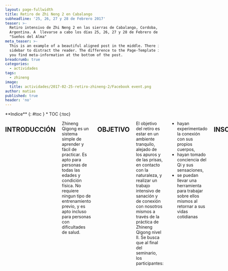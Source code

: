 ```yaml
---
layout: page-fullwidth
title: Retiro de Zhi Neng 2 en Cabalango
subheadline: '25, 26, 27 y 28 de Febrero 2017'
teaser: >-
  Retiro intensivo de Zhi Neng 2 en las sierras de Cabalango, Cordoba,
  Argentina. A  llevarse a cabo los días 25, 26, 27 y 28 de Febrero de 2017, en
  "Sueños del Alma"
meta_teaser: >-
  This is an example of a beautiful aligned post in the middle. There is no
  sidebar to distract the reader. The difference to the Page-Template is, that
  you find meta-information at the bottom of the post.
breadcrumb: true
categories:
  - actividades
tags:
  - zhineng
image:
  title: actividades/2017-02-25-retiro-zhineng-2/Facebook event.png
author: matias
published: true
header: 'no'
---
```

<div class="row">
<div class="medium-4 medium-push-8 columns" markdown="1">
<div class="panel radius" markdown="1">
**Indice**
{: #toc }
*  TOC
{:toc}
</div>
</div><!-- /.medium-4.columns -->

<div class="medium-8 medium-pull-4 columns" markdown="1">

## INTRODUCCIÓN
Zhineng Qigong es un sistema simple de aprender y fácil de practicar. Es apto para personas de todas las edades y condición física. No requiere ningun tipo de entrenamiento previo, y es apto incluso para personas con dificultades de salud.

## OBJETIVO
El objetivo del retiro es estar en un ambiente tranquilo, alejado de los apuros y de las prisas, en contacto con la naturaleza, y realizar un trabajo intensivo de sanación y de conexión con nosotros mismos a través de la práctica de Zhineng Qigong nivel II. Se busca que al final del seminario, los participantes:

* hayan experimentado la conexión con sus propios cuerpos,
* hayan tomado conciencia del Qi y sus sensaciones,
* se puedan llevar una herramienta para trabajar sobre ellos mismos al retornar a sus vidas cotidianas

## INSCRIPCIONES
Las inscripciones cierran el Viernes 10 de Febrero.
Requisitos para la inscripción:

* Abonar el taller por algunos de los medios de pagos disponibles (consultar), y notificar adjuntando comprobante
* Completar la ficha de inscripción que se enviará por correo electrónico luego de realizar el pago.

La inscripción se puede realizar por los siguientes medios:

* por via telefónica al (0351) 15-246-8058
* por correo electrónico a info@zhineng.com.ar
* a través de nuestra pagina de facebook: https://www.facebook.com/ZhinengQigongCordoba

## COSTOS
El valor del retiro es:

* Hasta el 31 de Enero: $3500 ARS
* Desde el 1 al 10 de Febrero: $4500 ARS

El precio incluye:

* 30+ horas de seminario teórico práctico
* Alojamiento por 3 noche y 4 días en habitación compartida
* 4 desayunos, 4 almuerzos, 4 meriendas y 3 cenas (personas que sigan una dieta especial, consultar)

## TEMARIO

1. Introducción al método
  1. Caracaterísticas del Método
  2. Beneficios del Método
2. Practica: La forma del cuerpo y la mente
  1. Formación y práctica de los 10 segmentos
  2. Cada segmento con sus requerimientos posturales, errores mas frecuentes y actividad mental
3. Practica: Guiando el Qi por los meridianos principales
  1. Introduccion
  2. Descripcion y práctica del método

## CRONOGRAMA

| **Hora de Inicio:** | 7:30:00 AM  |
| ------------------- | ----------- |
| **Hora de Fin:**    | 10:00:00 PM |
| ------------------- | ----------- |
| **Duración:**       | 14:30       |

| Duración     | Hora de Inicio   | Hora de Fin   | Descripción                           |
|------------- | ---------------- | ------------- | ------------------------------------- |
| 0:10:00      | 7:30:00 AM       | 7:40:00 AM    | Meditación con los 8 versos           |
|------------- | ---------------- | ------------- | ------------------------------------- |
| 1:20:00      | 7:40:00 AM       | 9:00:00 AM    | Practica de la mañana                 |
|------------- | ---------------- | ------------- | ------------------------------------- |
| 1:00:00      | 9:00:00 AM       | 10:00:00 AM   | Preparado grupal del desayuno         |
|------------- | ---------------- | ------------- | ------------------------------------- |
| 3:00:00      | 10:00:00 AM      | 1:00:00 PM    | Practica y formación de la mañana     |
|------------- | ---------------- | ------------- | ------------------------------------- |
| 2:00:00      | 1:00:00 PM       | 3:00:00 PM    | Almuerzo                              |
|------------- | ---------------- | ------------- | ------------------------------------- |
| 1:00:00      | 3:00:00 PM       | 4:00:00 PM    | Break                                 |
|------------- | ---------------- | ------------- | ------------------------------------- |
| 2:00:00      | 4:00:00 PM       | 6:00:00 PM    | Practica y formación de la tarde      |
|------------- | ---------------- | ------------- | ------------------------------------- |
| 0:30:00      | 6:00:00 PM       | 6:30:00 PM    | Preparado grupal de la merienda       |
|------------- | ---------------- | ------------- | ------------------------------------- |
| 1:30:00      | 6:30:00 PM       | 8:00:00 PM    | Sanación                              |
|------------- | ---------------- | ------------- | ------------------------------------- |
| 2:00:00      | 8:00:00 PM       | 10:00:00 PM   | Cena                                  |

## ACERCA DE MATÍAS HEGOBURU
Matias es instructor de Zhineng Qigong, Master Teacher de Reiki Usui, Practicante de Técnicas de Sanación Arcturianas, ademas de conocimientos en sanación con sonido y cristales. Gusta de la practica del Tai chi chuan estilo Yang. Actualmente es alumno de la escuela Cordoba Tai chi, sucursal Yang Martial Arts Association Córdoba, y se desempeña adicionalmente como analista programador.

Matías comenzó estudiando Medicina Tradicional China en la Fundación Naturopática Argentina de Mario Schwarz. Allí fue introducido en el mundo del Qigong médico y mas específicamente, del Zhineng Qigong. Este sistema tuvo tal impacto que desde ese momento decidió dejar el estudio de la medicina china y dedicarse de forma exclusiva a profundizar sobre el Zhineng Qigong, debido a su simplicidad, claridad en la forma en que se transmite la enseñanza, flexibilidad a la hora de enseñar, y por sobre todo su efectividad.

Matías ha practicado Zhineng Qigong por varios años, y dado los excelentes resultados que ha notado, se siente honrado de compartir esta práctica. Zhineng Qigong es un sistema completo, que en su nivel más elemental, permite a las personas sanar sus cuerpos, mentes y espíritus, y tomar responsabilidad sobre sus vidas y estado de salud. En su nivel mas profundo, Zhineng Qigong es un sistema completo para la evolución del ser. Zhineng permite mejorarnos como personas, como sociedad y como raza, transformandonos a nosotros mismos y convirtiendonos en lo que queremos ver en el mundo.

Por varios años Matías fue autodidacta, aprendiendo de todo tipo de material que pudiera encontrar: libros, videos, y sitios web, hasta que eventualmente conoce el Yuan Tze Centre de Nueva Zelanda, donde se siente a gusto con las enseñanzas del maestro Yuan Tze, y donde es bien recibido como alumno.

Actualmente Matías continua su formación en este centro, además de su aprendizaje autotidacta, y esta habilitado para enseñar los dos primeros niveles de Zhineng Qigong.

### EXPERIENCIA

* Escuela Córdoba Tai Chi: Instructor de Zhineng Qigong (2015 – en curso)
* Escuela Córdoba Tai Chi: Dictado del Taller “Zhineng I” (2015)
* Dictado del Taller “8 Ejercicios Fundamentales”, en el marco del retiro de Taiji y Qigong de la escuela “El Centro” de La Plata, organizado por el Profesor Gustavo Villar  en Capilla del Monte (2015)
* Escuela Córdoba Tai Chi: Dictado del Taller “8 Ejercicios Funadmentales” (2014)

### FORMACIÓN

* Escuela Yuan Tze Center - Instructor de Zhineng Qigong (2013 - en curso)
* Escuela Córdoba Tai chi – Yang Martial Arts Association Córdoba: Practicante de Taiji Quan estilo Yang (2011 - en curso)
* Escuela Kai Men - Practicante de Taiji Quan estilo Yang (2004 - 2010)
* Escuela de Reiki - Reiki Usui Master / Teacher (2000 - 2003)
* Escuela Luz Venidera - Terapeuta de Sonido (2000 - 2003)
* Universidad Abierta Interamericana - Lic. En Sistemas de Información (2000 - 2005)

### SEMINARIOS

* Escuela Yang Martial Arts Association Chile: Retiro de Verano 2014
* Retiro de práctica de Taijiquan estilo Yang. 60 horas de práctica a cargo del Maestro Dr. Yang Jwing-Ming.
* Escuela Yang Martial Arts Association Córdoba: Retiro de Verano 2013
* Retiro de práctica de Taijiquan estilo Yang. 60 horas de práctica a cargo del Maestro Dr. Yang Jwing-Ming.
* Seminario de Taiji en silla de ruedas en Atlanta, Georgia, USA, a cargo del Profesor Zibin Guo (2012).

</div>
</div>